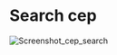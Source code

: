 # Search cep
 
![Screenshot_cep_search](https://github.com/user-attachments/assets/3db4886f-c813-4d1f-b8d7-ab25ebbdbfd1.png)
